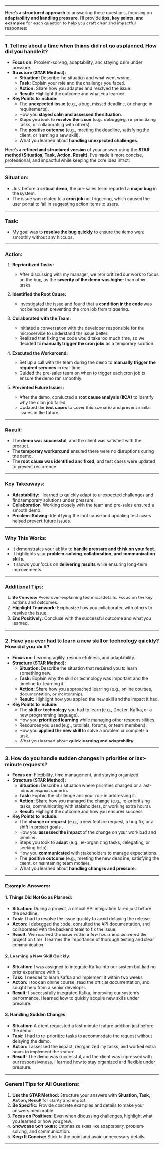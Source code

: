 
---

Here’s a **structured approach** to answering these questions, focusing on **adaptability and handling pressure**. I’ll provide **tips, key points, and examples** for each question to help you craft clear and impactful responses:

---

### **1. Tell me about a time when things did not go as planned. How did you handle it?**
- **Focus on:** Problem-solving, adaptability, and staying calm under pressure.  
- **Structure (STAR Method):**  
  - **Situation:** Describe the situation and what went wrong.  
  - **Task:** Explain your role and the challenge you faced.  
  - **Action:** Share how you adapted and resolved the issue.  
  - **Result:** Highlight the outcome and what you learned.  
- **Key Points to Include:**  
  - The **unexpected issue** (e.g., a bug, missed deadline, or change in requirements).  
  - How you **stayed calm and assessed the situation**.  
  - Steps you took to **resolve the issue** (e.g., debugging, re-prioritizing tasks, or collaborating with others).  
  - The **positive outcome** (e.g., meeting the deadline, satisfying the client, or learning a new skill).  
  - What you learned about **handling unexpected challenges**.  

Here’s a **refined and structured version** of your answer using the **STAR method (Situation, Task, Action, Result)**. I’ve made it more concise, professional, and impactful while keeping the core idea intact:

---

### **Situation:**
- Just before a **critical demo**, the pre-sales team reported a **major bug** in the system.  
- The issue was related to a **cron job** not triggering, which caused the user portal to fail in suggesting action items to users.  

---

### **Task:**
- My goal was to **resolve the bug quickly** to ensure the demo went smoothly without any hiccups.  

---

### **Action:**
1. **Reprioritized Tasks:**  
   - After discussing with my manager, we reprioritized our work to focus on the bug, as the **severity of the demo was higher** than other tasks.  

2. **Identified the Root Cause:**  
   - Investigated the issue and found that a **condition in the code** was not being met, preventing the cron job from triggering.  

3. **Collaborated with the Team:**  
   - Initiated a conversation with the developer responsible for the microservice to understand the issue better.  
   - Realized that fixing the code would take too much time, so we decided to **manually trigger the cron jobs** as a temporary solution.  

4. **Executed the Workaround:**  
   - Set up a call with the team during the demo to **manually trigger the required services** in real-time.  
   - Guided the pre-sales team on when to trigger each cron job to ensure the demo ran smoothly.  

5. **Prevented Future Issues:**  
   - After the demo, conducted a **root cause analysis (RCA)** to identify why the cron job failed.  
   - Updated the **test cases** to cover this scenario and prevent similar issues in the future.  

---

### **Result:**
- The **demo was successful**, and the client was satisfied with the product.  
- The **temporary workaround** ensured there were no disruptions during the demo.  
- The **root cause was identified and fixed**, and test cases were updated to prevent recurrence.  

---

### **Key Takeaways:**
- **Adaptability:** I learned to quickly adapt to unexpected challenges and find temporary solutions under pressure.  
- **Collaboration:** Working closely with the team and pre-sales ensured a smooth demo.  
- **Problem-Solving:** Identifying the root cause and updating test cases helped prevent future issues.  

---

### **Why This Works:**
- It demonstrates your ability to **handle pressure and think on your feet**.  
- It highlights your **problem-solving, collaboration, and communication skills**.  
- It shows your focus on **delivering results** while ensuring long-term improvements.  

---

### **Additional Tips:**
1. **Be Concise:** Avoid over-explaining technical details. Focus on the key actions and outcomes.  
2. **Highlight Teamwork:** Emphasize how you collaborated with others to resolve the issue.  
3. **End Positively:** Conclude with the successful outcome and what you learned.  


---

### **2. Have you ever had to learn a new skill or technology quickly? How did you do it?**
- **Focus on:** Learning agility, resourcefulness, and adaptability.  
- **Structure (STAR Method):**  
  - **Situation:** Describe the situation that required you to learn something new.  
  - **Task:** Explain why the skill or technology was important and the timeline for learning it.  
  - **Action:** Share how you approached learning (e.g., online courses, documentation, or mentorship).  
  - **Result:** Highlight how you applied the new skill and the impact it had.  
- **Key Points to Include:**  
  - The **skill or technology** you had to learn (e.g., Docker, Kafka, or a new programming language).  
  - How you **prioritized learning** while managing other responsibilities.  
  - Resources you used (e.g., tutorials, forums, or team members).  
  - How you **applied the new skill** to solve a problem or complete a task.  
  - What you learned about **quick learning and adaptability**.  

---

### **3. How do you handle sudden changes in priorities or last-minute requests?**
- **Focus on:** Flexibility, time management, and staying organized.  
- **Structure (STAR Method):**  
  - **Situation:** Describe a situation where priorities changed or a last-minute request came in.  
  - **Task:** Explain the challenge and your role in addressing it.  
  - **Action:** Share how you managed the change (e.g., re-prioritizing tasks, communicating with stakeholders, or working extra hours).  
  - **Result:** Highlight the outcome and how you ensured success.  
- **Key Points to Include:**  
  - The **change or request** (e.g., a new feature request, a bug fix, or a shift in project goals).  
  - How you **assessed the impact** of the change on your workload and timeline.  
  - Steps you took to **adapt** (e.g., re-organizing tasks, delegating, or seeking help).  
  - How you **communicated** with stakeholders to manage expectations.  
  - The **positive outcome** (e.g., meeting the new deadline, satisfying the client, or maintaining team morale).  
  - What you learned about **handling changes and pressure**.  

---

### **Example Answers:**

#### **1. Things Did Not Go as Planned:**
- **Situation:** During a project, a critical API integration failed just before the deadline.  
- **Task:** I had to resolve the issue quickly to avoid delaying the release.  
- **Action:** I debugged the code, consulted the API documentation, and collaborated with the backend team to fix the issue.  
- **Result:** We resolved the issue within a few hours and delivered the project on time. I learned the importance of thorough testing and clear communication.  

#### **2. Learning a New Skill Quickly:**
- **Situation:** I was assigned to integrate Kafka into our system but had no prior experience with it.  
- **Task:** I needed to learn Kafka and implement it within two weeks.  
- **Action:** I took an online course, read the official documentation, and sought help from a senior developer.  
- **Result:** I successfully integrated Kafka, improving our system’s performance. I learned how to quickly acquire new skills under pressure.  

#### **3. Handling Sudden Changes:**
- **Situation:** A client requested a last-minute feature addition just before the demo.  
- **Task:** I had to re-prioritize tasks to accommodate the request without delaying the demo.  
- **Action:** I assessed the impact, reorganized my tasks, and worked extra hours to implement the feature.  
- **Result:** The demo was successful, and the client was impressed with our responsiveness. I learned how to stay organized and flexible under pressure.  

---

### **General Tips for All Questions:**
1. **Use the STAR Method:** Structure your answers with **Situation, Task, Action, Result** for clarity and impact.  
2. **Be Specific:** Provide concrete examples and details to make your answers memorable.  
3. **Focus on Positives:** Even when discussing challenges, highlight what you learned or how you grew.  
4. **Showcase Soft Skills:** Emphasize skills like adaptability, problem-solving, and communication.  
5. **Keep It Concise:** Stick to the point and avoid unnecessary details.  

---
